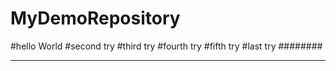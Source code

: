 # MyDemoRepository
#hello World
#second try
#third try
#fourth try
#fifth try
#last try
########
*****
